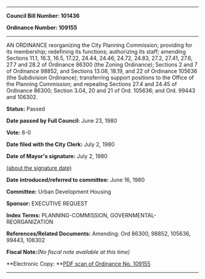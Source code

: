 

********

**Council Bill Number: 101436**
   
**Ordinance Number: 109155**
********

 AN ORDINANCE reorganizing the City Planning Commission; providing for its membership; redefining its functions; authorizing its staff; amending Sections 11.1, 16.3, 16.5, 17.22, 24.44, 24.46, 24.72, 24.83, 27.2, 27.41, 27.6, 27.7 and 28.2 of Ordinance 86300 (the Zoning Ordinance); Sections 2 and 7 of Ordinance 98852, and Sections 13.08, 18.19, and 22 of Ordinance 105636 (the Subdivision Ordinance); transferring support positions to the Office of the Planning Commission; and repealing Sections 27.4 and 24.45 of Ordinance 86300; Section 3.04, 20 and 21 of Ord. 105636; and Ord. 99443 and 106302.

**Status:** Passed
   
**Date passed by Full Council:** June 23, 1980
   
**Vote:** 6-0
   
**Date filed with the City Clerk:** July 2, 1980
   
**Date of Mayor's signature:** July 2, 1980
   
[(about the signature date)](/~public/approvaldate.htm)
   
   
   
**Date introduced/referred to committee:** June 16, 1980
   
**Committee:** Urban Development Housing
   
**Sponsor:** EXECUTIVE REQUEST
   
   
**Index Terms:** PLANNING-COMMISSION, GOVERNMENTAL-REORGANIZATION

**References/Related Documents:** Amending: Ord 86300, 98852, 105636, 99443, 106302

**Fiscal Note:**_(No fiscal note available at this time)_

**Electronic Copy: **[PDF scan of Ordinance No. 109155](/~archives/Ordinances/Ord_109155.pdf)

********

